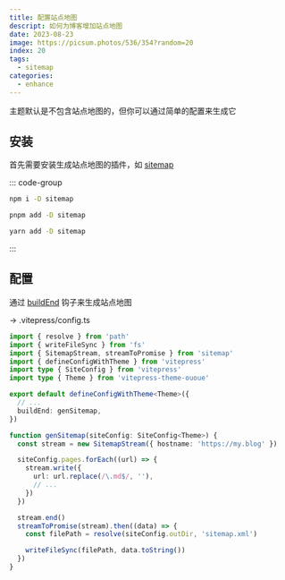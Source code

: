```yaml
---
title: 配置站点地图
descript: 如何为博客增加站点地图
date: 2023-08-23
image: https://picsum.photos/536/354?random=20
index: 20
tags:
  - sitemap
categories:
  - enhance
---
```


主题默认是不包含站点地图的，但你可以通过简单的配置来生成它

<!-- more -->

## 安装

首先需要安装生成站点地图的插件，如 [sitemap](https://github.com/ekalinin/sitemap.js#readme)

::: code-group

```sh [npm]
npm i -D sitemap
```

```sh [pnpm]
pnpm add -D sitemap
```

```sh [yarn]
yarn add -D sitemap
```

:::

## 配置

通过 [buildEnd](https://vitepress.dev/reference/site-config#buildend) 钩子来生成站点地图

-> .vitepress/config.ts

```ts
import { resolve } from 'path'
import { writeFileSync } from 'fs'
import { SitemapStream, streamToPromise } from 'sitemap'
import { defineConfigWithTheme } from 'vitepress'
import type { SiteConfig } from 'vitepress'
import type { Theme } from 'vitepress-theme-ououe'

export default defineConfigWithTheme<Theme>({
  // ...
  buildEnd: genSitemap,
})

function genSitemap(siteConfig: SiteConfig<Theme>) {
  const stream = new SitemapStream({ hostname: 'https://my.blog' })

  siteConfig.pages.forEach((url) => {
    stream.write({
      url: url.replace(/\.md$/, ''),
      // ...
    })
  })

  stream.end()
  streamToPromise(stream).then((data) => {
    const filePath = resolve(siteConfig.outDir, 'sitemap.xml')

    writeFileSync(filePath, data.toString())
  })
}
```
